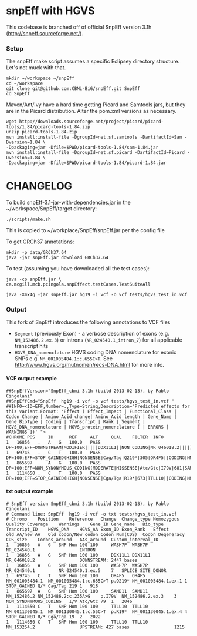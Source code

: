 snpEff with HGVS
=================

This codebase is branched off of official SnpEff version 3.1h (http://snpeff.sourceforge.net/).

### Setup ###

The snpEff make script assumes a specific Eclipsey directory structure. Let's not muck with that.

```
mkdir ~/workspace ~/snpEff
cd ~/workspace
git clone git@github.com:CBMi-BiG/snpEff.git SnpEff
cd SnpEff
```

Maven/Ant/Ivy have a hard time getting Picard and Samtools jars, but they are in the Picard distribution. Alter the pom.xml versions as necessary.

```
wget http://downloads.sourceforge.net/project/picard/picard-tools/1.84/picard-tools-1.84.zip
unzip picard-tools-1.84.zip
mvn install:install-file -DgroupId=net.sf.samtools -DartifactId=Sam -Dversion=1.84 \
-Dpackaging=jar -Dfile=$PWD/picard-tools-1.84/sam-1.84.jar
mvn install:install-file -DgroupId=net.sf.picard -DartifactId=Picard -Dversion=1.84 \
-Dpackaging=jar -Dfile=$PWD/picard-tools-1.84/picard-1.84.jar
```

CHANGELOG
=========



To build snpEff-3.1-jar-with-dependencies.jar in the ~/workspace/SnpEff/target directory:


```
./scripts/make.sh
```

This is copied to ~/workplace/SnpEff/snpEff.jar per the config file

To get GRCh37 annotations:
```
mkdir -p data/GRCh37.64
java -jar snpEff.jar download GRCh37.64
```

To test (assuming you have downloaded all the test cases):

```
java -cp snpEff.jar \
ca.mcgill.mcb.pcingola.snpEffect.testCases.TestSuiteAll
```


```
java -Xmx4g -jar snpEff.jar hg19 -i vcf -o vcf tests/hgvs_test_in.vcf
```
### Output ###
This fork of SnpEff introduces the following annotations to VCF files
*   `Segment` (previously Exon) - a verbose description of  exons (e.g. `NM_152486.2.ex.3`) or introns (`NR_024540.1_intron_7`) for all applicable transcript hits
*   `HGVS_DNA_nomenclature` HGVS coding DNA nomenclature for exonic SNPs e.g. `NM_001005484.1:c.655C>T`. See http://www.hgvs.org/mutnomen/recs-DNA.html for more info.

#### VCF output example ####
```
##SnpEffVersion="SnpEff_cbmi 3.1h (build 2013-02-13), by Pablo Cingolani"
##SnpEffCmd="SnpEff  hg19 -i vcf -o vcf tests/hgvs_test_in.vcf "
##INFO=<ID=EFF,Number=.,Type=String,Description="Predicted effects for this variant.Format: 'Effect ( Effect_Impact | Functional_Class | Codon_Change | Amino_Acid_change| Amino_Acid_length | Gene_Name | Gene_BioType | Coding | Transcript | Rank | Segment | HGVS_DNA_nomenclature | HGVS_protein_nomenclature [ | ERRORS | WARNINGS ])' ">
#CHROME POS     ID      REF     ALT     QUAL    FILTER  INFO
1	16856	.	A	G	100.0	PASS	DP=100;EFF=DOWNSTREAM(MODIFIER|||||DDX11L1||NON_CODING|NR_046018.2||||),INTRON(MODIFIER|||||WASH7P||NON_CODING|NR_024540.1|7|NR_024540.1_intron_7||),SPLICE_SITE_DONOR(HIGH|||||WASH7P||NON_CODING|NR_024540.1|7|NR_024540.1.ex.5||)
1	69745	.	C	T	100.0	PASS	DP=100;EFF=STOP_GAINED(HIGH|NONSENSE|Cag/Tag|Q219*|305|OR4F5||CODING|NM_001005484.1|1|NM_001005484.1.ex.1|NM_001005484.1:c.655C>T|p.Q219*)
1	865697	.	A	G	100.0	PASS	DP=100;EFF=NON_SYNONYMOUS_CODING(MODERATE|MISSENSE|Atc/Gtc|I79V|681|SAMD11||CODING|NM_152486.2|3|NM_152486.2.ex.3|NM_152486.2:c.235A>G|p.I79V)
1	1114650	.	C	T	100.0	PASS	DP=100;EFF=STOP_GAINED(HIGH|NONSENSE|Cga/Tga|R19*|673|TTLL10||CODING|NM_001130045.1|4|NM_001130045.1.ex.4|NM_001130045.1:c.55C>T|p.R19*),UPSTREAM(MODIFIER||||404|TTLL10||CODING|NM_153254.2||||)
```
#### txt output example ####
```
# SnpEff version SnpEff_cbmi 3.1h (build 2013-02-13), by Pablo Cingolani
# Command line: SnpEff  hg19 -i vcf -o txt tests/hgvs_test_in.vcf 
# Chromo	Position	Reference	Change	Change_type	Homozygous	Quality	Coverage	Warnings	Gene_ID	Gene_name	Bio_type	Trancript_ID	HGVS_DNA	HGVS_AA	Exon_ID	Exon_Rank	Effect	old_AA/new_AA	Old_codon/New_codon	Codon_Num(CDS)	Codon_Degeneracy	CDS_size	Codons_around	AAs_around	Custom_interval_ID
1	16856	A	G	SNP	Hom	100	100		WASH7P	WASH7P		NR_024540.1					INTRON								
1	16856	A	G	SNP	Hom	100	100		DDX11L1	DDX11L1		NR_046018.2					DOWNSTREAM: 2447 bases								
1	16856	A	G	SNP	Hom	100	100		WASH7P	WASH7P		NR_024540.1			NR_024540.1.ex.5	7	SPLICE_SITE_DONOR								
1	69745	C	T	SNP	Hom	100	100		OR4F5	OR4F5		NM_001005484.1	NM_001005484.1:c.655C>T	p.Q219*	NM_001005484.1.ex.1	1	STOP_GAINED	Q/*	Cag/Tag	219	1	918			
1	865697	A	G	SNP	Hom	100	100		SAMD11	SAMD11		NM_152486.2	NM_152486.2:c.235A>G	p.I79V	NM_152486.2.ex.3	3	NON_SYNONYMOUS_CODING	I/V	Atc/Gtc	79	1	2046			
1	1114650	C	T	SNP	Hom	100	100		TTLL10	TTLL10		NM_001130045.1	NM_001130045.1:c.55C>T	p.R19*	NM_001130045.1.ex.4	4	STOP_GAINED	R/*	Cga/Tga	19	2	2022			
1	1114650	C	T	SNP	Hom	100	100		TTLL10	TTLL10		NM_153254.2					UPSTREAM: 427 bases					1215			
```